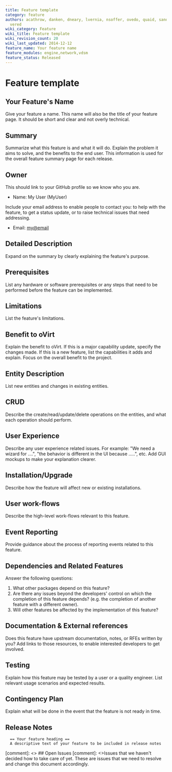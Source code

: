```yaml
---
title: Feature template
category: feature
authors: acathrow, danken, dneary, lvernia, nsoffer, ovedo, quaid, sandrobonazzola,
  vered
wiki_category: Feature
wiki_title: Feature template
wiki_revision_count: 20
wiki_last_updated: 2014-12-12
feature_name: Your feature name
feature_modules: engine,network,vdsm
feature_status: Released
---
```


# Feature template

## Your Feature's Name

Give your feature a name. This name will also be the title of your feature page. It should be short and clear and not overly technical.

## Summary

Summarize what this feature is and what it will do. Explain the problem it aims to solve, and the benefits to the end user. This information is used for the overall feature summary page for each release.

## Owner

This should link to your GitHub profile so we know who you are.

*   Name: My User (MyUser)

Include your email address to enable people to contact you: to help with the feature, to get a status update, or to raise technical issues that need addressing.

*   Email: <my@email>

## Detailed Description

Expand on the summary by clearly explaining the feature's purpose.

## Prerequisites

List any hardware or software prerequisites or any steps that need to be performed before the feature can be implemented.

## Limitations

List the feature's limitations.

## Benefit to oVirt

Explain the benefit to oVirt. If this is a major capability update, specify the changes made. If this is a new feature, list the capabilities it adds and explain. Focus on the overall benefit to the project.  

## Entity Description

List new entities and changes in existing entities.

## CRUD

Describe the create/read/update/delete operations on the entities, and what each operation should perform.

## User Experience

Describe any user experience related issues. For example: "We need a wizard for ....", "the behavior is different in the UI because .....", etc. Add GUI mockups to make your explanation clearer.

## Installation/Upgrade

Describe how the feature will affect new or existing installations.

## User work-flows

Describe the high-level work-flows relevant to this feature.

## Event Reporting

Provide guidance about the process of reporting events related to this feature.

## Dependencies and Related Features

Answer the following questions:
1. What other packages depend on this feature? 
2. Are there any issues beyond the developers' control on which the completion of this feature depends? (e.g. the completion of another feature with a different owner).
3. Will other features be affected by the implementation of this feature?

## Documentation & External references

Does this feature have upstream documentation, notes, or RFEs written by you? Add links to those resources, to enable interested developers to get involved. 

## Testing

Explain how this feature may be tested by a user or a quality engineer. List relevant usage scenarios and expected results.

## Contingency Plan

Explain what will be done in the event that the feature is not ready in time.

## Release Notes

      == Your feature heading ==
      A descriptive text of your feature to be included in release notes


[comment]: <> ## Open Issues
[comment]: <>Issues that we haven't decided how to take care of yet. These are issues that we need to resolve and change this document accordingly.

